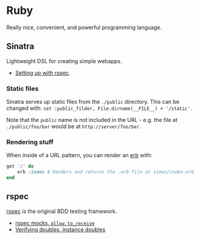 # Ruby

Really nice, convenient, and powerful programming language.

## Sinatra

Lightweight DSL for creating simple webapps.

- <a href="http://shiroyasha.io/sinatra-app-with-rspec.html" data-proofer-ignore>Setting up with rspec</a>.

### Static files

Sinatra serves up static files from the `./public` directory. This can be changed with: `set :public_filder, File.dirname(__FILE__) + '/static'`.

Note that the `public` name is not included in the URL - e.g. the file at `./public/foo/bar` would be at `http://server/foo/bar`.

### Rendering stuff

When inside of a URL pattern, you can render an [erb](https://ruby-doc.org/stdlib/libdoc/erb/rdoc/ERB.html) with:

```ruby
get '/' do
    erb :index # Renders and returns the .erb file at views/index.erb
end
```

## rspec

[rspec](https://rspec.info) is the original BDD testing framework.

- [rspec mocks, `allow`, `to_receive`](https://relishapp.com/rspec/rspec-mocks/v/2-14/docs/method-stubs)
- [Verifying doubles, instance doubles](https://relishapp.com/rspec/rspec-mocks/docs/verifying-doubles/using-an-instance-double)
